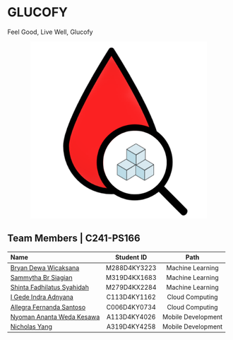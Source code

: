# GLUCOFY

<p>Feel Good, Live Well, Glucofy</p>

<div align="center">
<img src="img/logo.png" width=400px>
</div>

<!--
<p align="justify"><strong>Glucofy</strong> is made to record blood glucose levels, insulin doses, carbohydrates, and other important notes relevant to self-management and monitoring. </p>
<p align="justify">Lorem ipsum dolor sit amet, consectetur adipiscing elit. Aenean nec augue a dolor fermentum luctus. Vivamus sed sem rhoncus, sollicitudin enim quis, gravida arcu.</p>
<p align="justify">As a final result, we made an Android Application that will help diabetes people.</p>
-->

## Team Members | C241-PS166

|                                                Name                                                 |  Student ID  |        Path        |
| :-------------------------------------------------------------------------------------------------- | :----------: | :----------------: |
| <a href="https://www.linkedin.com/in/bryan-dewawicaksana/">Bryan Dewa Wicaksana</a>                 | M288D4KY3223 |  Machine Learning  |
| <a href="https://www.linkedin.com/in/sammytha/">Sammytha Br Siagian</a>                             | M319D4KX1683 |  Machine Learning  |
| <a href="https://www.linkedin.com/in/shinta-fadhilatus-397319235/">Shinta Fadhilatus Syahidah</a>   | M279D4KX2284 |  Machine Learning  |
| <a href="https://www.linkedin.com/in/indrayyana/">I Gede Indra Adnyana</a>                          | C113D4KY1162 |  Cloud Computing   |
| <a href="https://www.linkedin.com/in/allegrasantoso/">Allegra Fernanda Santoso</a>                  | C006D4KY0734 |  Cloud Computing   |
| <a href="https://www.linkedin.com/in/ananta-weda-5a62092a4/">Nyoman Ananta Weda Kesawa</a>          | A113D4KY4026 | Mobile Development |
| <a href="https://www.linkedin.com/in/nicholas-yang925/">Nicholas Yang</a>                           | A319D4KY4258 | Mobile Development |
